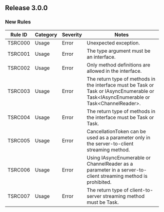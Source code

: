 ## Release 3.0.0

### New Rules

Rule ID | Category | Severity | Notes
--------|----------|----------|--------------------
TSRC000 |  Usage   |  Error   | Unexpected exception.
TSRC001 |  Usage   |  Error   | The type argument must be an interface.
TSRC002 |  Usage   |  Error   | Only method definitions are allowed in the interface.
TSRC003 |  Usage   |  Error   | The return type of methods in the interface must be Task or Task<T> or IAsyncEnumerable<T> or Task<IAsyncEnumerable<T> or Task<ChannelReader<T>>.
TSRC004 |  Usage   |  Error   | The return type of methods in the interface must be Task or Task<T>.
TSRC005 |  Usage   |  Error   | CancellationToken can be used as a parameter only in the server-to-client streaming method.
TSRC006 |  Usage   |  Error   | Using IAsyncEnumerable<T> or ChannelReader<T> as a parameter in a server-to-client streaming method is prohibited.
TSRC007 |  Usage   |  Error   | The return type of client-to-server streaming method must be Task.
